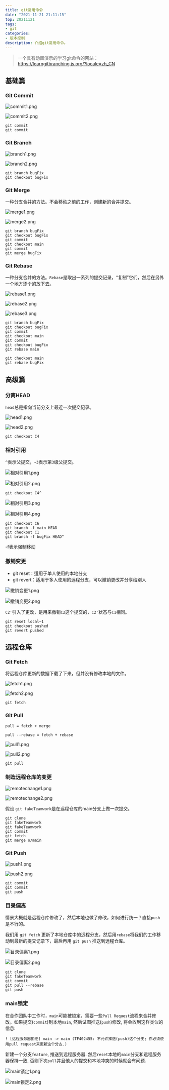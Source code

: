 ```yaml
---
title: git常用命令
date: "2021-11-21 21:11:15"
top: 20211121
tags:
- git
categories:
- 版本控制
description: 介绍git常用命令。
---
```


> 一个具有动画演示的学习git命令的网站：https://learngitbranching.js.org/?locale=zh_CN

## 基础篇

### Git Commit


![commit1.png](https://i.loli.net/2021/11/21/QvxGoZfNeyl4Cmq.png)

![commit2.png](https://i.loli.net/2021/11/21/E5uM3Xgm6GQTeHK.png)


```git
git commit
git commit
```



### Git Branch


![branch1.png](https://i.loli.net/2021/11/21/iT4YpEfUOkgem9A.png)

![branch2.png](https://i.loli.net/2021/11/21/rP5lNTWFUa8igRE.png)


```git
git branch bugFix
git checkout bugFix
```



### Git Merge

一种分支合并的方法。不会移动之前的工作，创建新的合并提交。

![merge1.png](https://i.loli.net/2021/11/21/3vc14SQjaPOXTAN.png)

![merge2.png](https://i.loli.net/2021/11/21/feHSNOz2ji5Il9Y.png)


```git
git branch bugFix
git checkout bugFix
git commit
git checkout main
git commit
git merge bugFix
```



### Git Rebase

一种分支合并的方法。`Rebase`是取出一系列的提交记录，“复制”它们，然后在另外一个地方逐个的放下去。

![rebase1.png](https://i.loli.net/2021/11/21/ZAMKRd5wstbL41c.png)

![rebase2.png](https://i.loli.net/2021/11/21/5GcPp2gr3QeKVt9.png)

![rebase3.png](https://i.loli.net/2021/11/21/3msVPMokbSTrIZE.png)


```git
git branch bugFix
git checkout bugFix
git commit
git checkout main
git commit
git checkout bugFix
git rebase main

git checkout main
git rebase bugFix 
```



## 高级篇

### 分离HEAD

`head`总是指向当前分支上最近一次提交记录。

![head1.png](https://i.loli.net/2021/11/21/7kZucqxsKvd3Li1.png)

![head2.png](https://i.loli.net/2021/11/21/nvT1yHX2PrusYli.png)


```git
git checkout C4
```



### 相对引用

`^`表示父提交，`~3`表示第`3`级父提交。

![相对引用1.png](https://i.loli.net/2021/11/21/qsKevTazFY4rSnc.png)

![相对引用2.png](https://i.loli.net/2021/11/21/wftD3ALZMuhmyFQ.png)


```git
git checkout C4^
```

![相对引用3.png](https://i.loli.net/2021/11/21/FBWu9QTYljgvAeC.png)

![相对引用4.png](https://i.loli.net/2021/11/21/MySZCldpAz1U3HO.png)


```git
git checkout C6
git branch -f main HEAD
git checkout C1
git branch -f bugFix HEAD^
```

-f表示强制移动



### 撤销变更

+ git reset：适用于单人使用的本地分支
+ git revert：适用于多人使用的远程分支，可以撤销更改并分享给别人

![撤销变更1.png](https://i.loli.net/2021/11/21/P6nikTABs3xGMRJ.png)

![撤销变更2.png](https://i.loli.net/2021/11/21/4TgZikbRwdQlAUp.png)


`C2'`引入了更改，是用来撤销`C2`这个提交的，`C2'`状态与`C1`相同。

```git
git reset local~1
git checkout pushed
git revert pushed
```



## 远程仓库

### Git Fetch

将远程仓库更新的数据下载了下来，但并没有修改本地的文件。

![fetch1.png](https://i.loli.net/2021/11/21/kfYDPWvELAqhyli.png)

![fetch2.png](https://i.loli.net/2021/11/21/A4q7nM3FQrLeCBU.png)


```git
git fetch
```



### Git Pull

`pull = fetch + merge`

`pull --rebase = fetch + rebase`

![pull1.png](https://i.loli.net/2021/11/21/dsbKjuUiazxhYNI.png)

![pull2.png](https://i.loli.net/2021/11/21/M25amKOG6up1LNw.png)


```git
git pull
```



### 制造远程仓库的变更

![remotechange1.png](https://i.loli.net/2021/11/21/a5gShv9MOrK42nw.png)

![remotechange2.png](https://i.loli.net/2021/11/21/6otgfaUJyzWICsq.png)


假设 `git fakeTeamwork`是在远程仓库的main分支上做一次提交。

```git
git clone
git fakeTeamwork
git fakeTeamwork
git commit
git fetch
git merge o/main
```



### Git Push

![push1.png](https://i.loli.net/2021/11/21/qAnmkeOEhfRjiwI.png)

![push2.png](https://i.loli.net/2021/11/21/rtijbBIdcuRCezV.png)


```git
git commit
git commit
git push
```



### 目录偏离

情景大概就是远程仓库修改了，然后本地也做了修改，如何进行统一？直接`push`是不行的。

我们用 `git fetch` 更新了本地仓库中的远程分支，然后用` rebase `将我们的工作移动到最新的提交记录下，最后再用 `git push` 推送到远程仓库。 

![目录偏离1.png](https://i.loli.net/2021/11/21/tmxvOd81PKIknGf.png)

![目录偏离2.png](https://i.loli.net/2021/11/21/G4vwPRFhQmYWHyc.png)


```git
git clone
git fakeTeamwork
git commit
git pull --rebase
git push
```



### main锁定

在合作团队中工作时，`main`可能被锁定，需要一些`Pull Request`流程来合并修改。如果提交(`commit`)到本地`main`, 然后试图推送(`push`)修改, 将会收到这样类似的信息: 

`! [远程服务器拒绝] main -> main (TF402455: 不允许推送(push)这个分支; 你必须使用pull request来更新这个分支.)`

新建一个分支`feature`, 推送到远程服务器. 然后`reset`本地的`main`分支和远程服务器保持一致, 否则下次`pull`并且他人的提交和本地冲突的时候就会有问题. 

![main锁定1.png](https://i.loli.net/2021/11/21/pL9iaKVR63MxObF.png)

![main锁定2.png](https://i.loli.net/2021/11/21/gpbVsNSRM9KTuCc.png)








